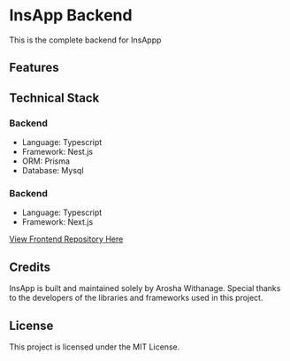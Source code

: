 <h1>InsApp Backend</h1>

<p>This is the complete backend for InsAppp</p>

<h2>Features</h2>

<h2>Technical Stack</h2>
<h3>Backend</h3>
<ul>
  <li>Language: Typescript</li>
  <li>Framework: Nest.js</li>
  <li>ORM: Prisma</li>
  <li>Database: Mysql</li>
</ul> 


<h3>Backend</h3>
<ul>
  <li>Language: Typescript</li>
  <li>Framework: Next.js</li>
</ul> 
<a href="https://github.com/awithaaa/insapp-frontend">View Frontend Repository Here</a>


<h2>Credits</h2>
<p>InsApp is built and maintained solely by Arosha Withanage. Special thanks to the developers of the libraries and frameworks used in this project.</p>

<h2>License</h2>
<p>This project is licensed under the MIT License.</p>
